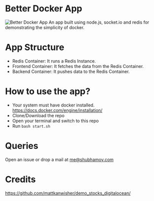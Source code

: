 # Better Docker App
![Better Docker App](https://lh3.googleusercontent.com/oOeiWCeZL8AcxygcCYAE1pjJkqqrZGP9oELMV5QcXqJ8fqr4lmQu95az6Q47tHMR_7ddaPiIExelZT0lnw0Ltnr_dRKjWkGxo7ygLbBKuGOTEjJODIyyggEPKIku7E-7-nk6DBt4SD3VTGuuKI0WInom5-o__pAv8NnJEZL5KZKJoLC_ypEDJNO8xEHaSh5WIvT35bi06PFJk78vYnxYRGsFG774xUgm5sV4aewpprXjttPkSQtSxmFGcq90-RB33O_nNWi78MNJF_Mp0JdFoZ5PEvwsBUmllt-9f8Z37vq-5D0e6w13RIH4xOaNvWIqNM4raK3cMfZhaoYdqAon2tr_FfGGGEzH7fm5-0AYfRHJ8gKhtIaVj3rvADHg0g4v2bJmKjpCm5sZ4uqLIu9xfyIt60NYFf5hO_Q4B54hxfOxBiZZTe-QMvrhiQadDjOPamnp4sYlAwpfXVaOxAzlBPistAF5lHG-BvvSq0CeK-0cH-fJorBLOzMaQysfEN-xLbdjt0h-hrQsU6hNuLyyq4D-t5_b_dStl-hdZZt46cGSwHeUuhdFoSGFlowSV82JuxWcmBEgN_fnQQELYhCEIDoMFoThdlfaphksECeqRTWuvfCjPywy8w=w640-h320-no)
An app built using node.js, socket.io and redis for demonstrating the simplicity of docker. 

# App Structure
* Redis Container: It runs a Redis Instance.
* Frontend Container: It fetches the data from the Redis Container.
* Backend Container: It pushes data to the Redis Container.

# How to use the app?
* Your system must have docker installed. https://docs.docker.com/engine/installation/
* Clone/Download the repo 
* Open your terminal and switch to this repo 
* Run `bash start.sh`

# Queries
Open an issue or drop a mail at me@shubhamoy.com

# Credits
https://github.com/mattkanwisher/demo_stocks_digitalocean/
